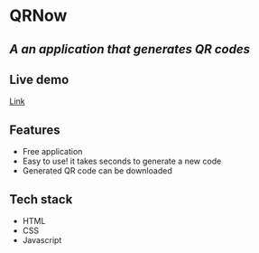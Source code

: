 # QRNow

## _A an application that generates QR codes_


## Live demo
[Link](https://nodejs.org/) 

## Features
- Free application 
- Easy to use! it takes seconds to generate a new code
- Generated QR code can be downloaded 


## Tech stack
- HTML
- CSS 
- Javascript



